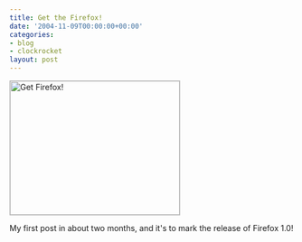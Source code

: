 ```yaml
---
title: Get the Firefox!
date: '2004-11-09T00:00:00+00:00'
categories:
- blog
- clockrocket
layout: post
---
```


<a href="http://207.200.85.49/pub/mozilla.org/firefox/releases/1.0/win32/en-US/"><img alt="Get Firefox!" style="border: 1px solid #bbb;" src="http://www.clockrocket.net/archives/firefox1.png" width="300" height="237" border="0" /></a>

My first post in about two months, and it's to mark the release of Firefox 1.0!




